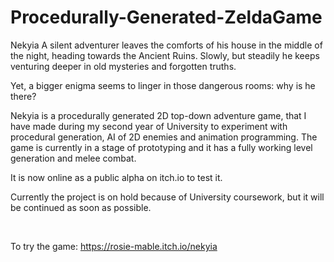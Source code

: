 # Procedurally-Generated-ZeldaGame
Nekyia
A silent adventurer leaves the comforts of his house in the middle of the night, heading towards the Ancient Ruins. Slowly, but steadily he keeps venturing deeper in old mysteries and forgotten truths.

Yet, a bigger enigma seems to linger in those dangerous rooms: why is he there?

 

 

Nekyia is a procedurally generated 2D top-down adventure game, that I have made during my second year of University to experiment with procedural generation, AI of 2D enemies and animation programming. The game is currently in a stage of prototyping and it has a fully working level generation and melee combat.

It is now online as a public alpha on itch.io to test it.

Currently the project is on hold because of University coursework, but it will be continued as soon as possible.

​

To try the game: https://rosie-mable.itch.io/nekyia
